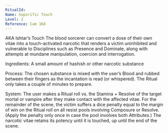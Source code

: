 ```yaml
---
RitualId: 
Name: Soporific Touch
Level: 2
Reference: Cam 168
---
```

AKA Ishtar’s Touch The blood sorcerer can convert a dose of their own vitae into a touch-activated narcotic that renders a victim uninhibited and vulnerable to Disciplines such as Presence and Dominate, along with attempts at mundane manipulation, coercion and interrogation.     

Ingredients: A small amount of hashish or other narcotic substance     

Process: The chosen substance is mixed with the user’s Blood and rubbed between their fingers as the incantation is read (or whispered). The Ritual only takes a couple of minutes to prepare.     

System: The user makes a Ritual roll vs. the Stamina + Resolve of the target mortal or vampire after they make contact with the affected vitae. For the remainder of the scene, the victim suffers a dice penalty equal to the margin of win on the Ritual roll on all resist pools involving Composure or Resolve. (Apply the penalty only once in case the pool involves both Attributes.) The narcotic vitae retains its potency until it is touched, up until the end of the scene.